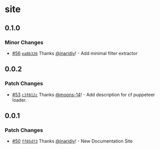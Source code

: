 # site

## 0.1.0

### Minor Changes

- [#56](https://github.com/inaridiy/webforai/pull/56) [`ea8b326`](https://github.com/inaridiy/webforai/commit/ea8b3261eb2a7ec5b635a54a17ed18cca50106f4) Thanks [@inaridiy](https://github.com/inaridiy)! - Add minimal filter extractor

## 0.0.2

### Patch Changes

- [#53](https://github.com/inaridiy/webforai/pull/53) [`c3f012c`](https://github.com/inaridiy/webforai/commit/c3f012ca740ef33538ca5d4874277008daf5c5a1) Thanks [@moons-14](https://github.com/moons-14)! - Add description for cf puppeteer loader.

## 0.0.1

### Patch Changes

- [#50](https://github.com/inaridiy/webforai/pull/50) [`ff85d73`](https://github.com/inaridiy/webforai/commit/ff85d73a6d64a52a990b031f50430fe2956c5f2f) Thanks [@inaridiy](https://github.com/inaridiy)! - New Documentation Site
